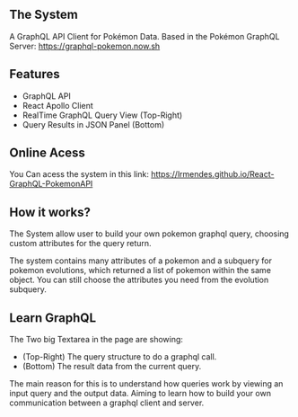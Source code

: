 ## The System
A GraphQL API Client for Pokémon Data.
Based in the Pokémon GraphQL Server: https://graphql-pokemon.now.sh

## Features
- GraphQL  API
- React Apollo Client
- RealTime GraphQL Query View (Top-Right)
- Query Results in JSON Panel (Bottom)

## Online Acess

You Can acess the system in this link: https://lrmendes.github.io/React-GraphQL-PokemonAPI

## How it works?

The System allow user to build your own pokemon graphql query, choosing custom attributes for the query return.

The system contains many attributes of a pokemon and a subquery for pokemon evolutions, which returned a list of pokemon within the same object. You can still choose the attributes you need from the evolution subquery.

## Learn GraphQL

The Two big Textarea in the page are showing:
- (Top-Right) The query structure to do a graphql call.
- (Bottom) The result data from the current query.

The main reason for this is to understand how queries work by viewing an input query and the output data. Aiming to learn how to build your own communication between a graphql client and server.